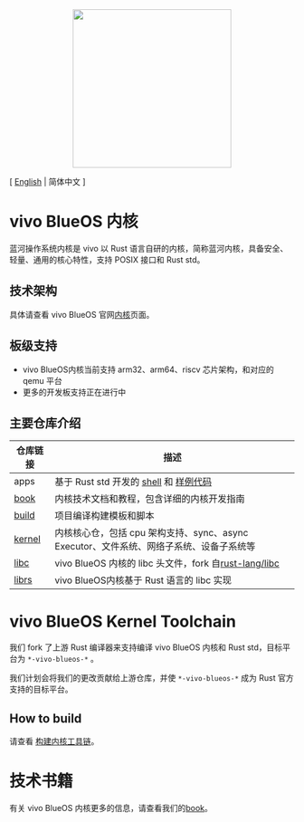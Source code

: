 <div align="center">
  <img src="./images/logo.png" width="280" />
</div>

\[ [English](README.md) | 简体中文 \]

# vivo BlueOS 内核
蓝河操作系统内核是 vivo 以 Rust 语言自研的内核，简称蓝河内核，具备安全、轻量、通用的核心特性，支持 POSIX 接口和 Rust std。

## 技术架构
具体请查看 vivo BlueOS 官网[内核](https://blueos.vivo.com/kernel)页面。

## 板级支持
- vivo BlueOS内核当前支持 arm32、arm64、riscv 芯片架构，和对应的 qemu 平台
- 更多的开发板支持正在进行中

## 主要仓库介绍

| 仓库链接 | 描述 |
|---------|------|
| apps | 基于 Rust std 开发的 [shell](https://github.com/vivoblueos/apps_shell) 和 [样例代码](https://github.com/vivoblueos/apps_example) |
| [book](https://github.com/vivoblueos/book) | 内核技术文档和教程，包含详细的内核开发指南 |
| [build](https://github.com/vivoblueos/build) | 项目编译构建模板和脚本 |
| [kernel](https://github.com/vivoblueos/kernel) | 内核核心仓，包括 cpu 架构支持、sync、async Executor、文件系统、网络子系统、设备子系统等 |
| [libc](https://github.com/vivoblueos/libc) | vivo BlueOS 内核的 libc 头文件，fork 自[rust-lang/libc](https://github.com/rust-lang/libc) |
| [librs](https://github.com/vivoblueos/librs) | vivo BlueOS内核基于 Rust 语言的 libc 实现 |

# vivo BlueOS Kernel Toolchain
我们 fork 了上游 Rust 编译器来支持编译 vivo BlueOS 内核和 Rust std，目标平台为 `*-vivo-blueos-*` 。

我们计划会将我们的更改贡献给上游仓库，并使 `*-vivo-blueos-*` 成为 Rust 官方支持的目标平台。

## How to build
请查看 [构建内核工具链](https://github.com/vivoblueos/book/blob/main/src/build-rust-toolchain.md)。

# 技术书籍
有关 vivo BlueOS 内核更多的信息，请查看我们的[book](https://github.com/vivoblueos/book)。
